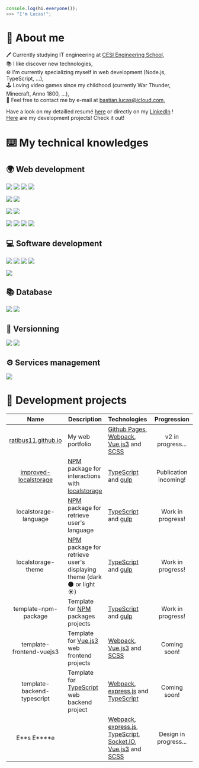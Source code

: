 ```js
console.log(hi.everyone());
>>> "I'm Lucas!";
```

# :man: About me

:pen: Currently studying IT engineering at [CESI Engineering School](https://cesi.fr),\
:books: I like discover new technologies,\
:gear: I'm currently specializing myself in web development (Node.js, TypeScript, ...),\
:joystick: Loving video games since my childhood (currently War Thunder, Minecraft, Anno 1800, ...),\
:email: Feel free to contact me by e-mail at [bastian.lucas@icloud.com](mailto:Lucas%20Bastian<bastian.lucas@icloud.com>),

Have a look on my detailled resumé [here](https://github.com/Ratibus11/Ratibus11/blob/main/RESUME.md) or directly on my [LinkedIn](https://linkedin.com/in/lucas-bastian) !\
[Here](#hammer-development-projects) are my development projects! Check it out!

# :keyboard: My technical knowledges

## :earth_africa: Web development

![](https://img.shields.io/badge/HTML5-D96A3A?style=for-the-badge)
![](https://img.shields.io/badge/CSS3-3465E1?style=for-the-badge)
![](https://img.shields.io/badge/JavaScript-ECD74E?style=for-the-badge)
![](https://img.shields.io/badge/PHP-7378A9?style=for-the-badge)

![](https://img.shields.io/badge/SCSS-BA6A92?style=for-the-badge)
![](https://img.shields.io/badge/TypeScript-4074BA?style=for-the-badge)

![](https://img.shields.io/badge/Node.js-62964C?style=for-the-badge)
![](https://img.shields.io/badge/Webpack-99CDF3?style=for-the-badge)

![](https://img.shields.io/badge/Vue.js-61AF83?style=for-the-badge)
![](https://img.shields.io/badge/Laravel-E4412F?style=for-the-badge)
![](https://img.shields.io/badge/Gulp-D3544F?style=for-the-badge)
![](https://img.shields.io/badge/Bootstrap-612BE4?style=for-the-badge)

## :computer: Software development

![](https://img.shields.io/badge/Python-F0D062?style=for-the-badge)
![](https://img.shields.io/badge/C++-17427A?style=for-the-badge)
![](https://img.shields.io/badge/C%23-3F8B2A?style=for-the-badge)
![](https://img.shields.io/badge/.NET-4A36CC?style=for-the-badge)

![](https://img.shields.io/badge/Arduino-3F9095?style=for-the-badge)

## :books: Database

![](https://img.shields.io/badge/MySql-255D82?style=for-the-badge)
![](https://img.shields.io/badge/MongoDB-6BAD4F?style=for-the-badge)

## :memo: Versionning

![](https://img.shields.io/badge/Github-1C1F23?style=for-the-badge)
![](https://img.shields.io/badge/Gitlab-E8A044?style=for-the-badge)

## :gear: Services management

![](https://img.shields.io/badge/Docker-3B7AA6?style=for-the-badge)

# :hammer: Development projects

|                                    Name                                     | Description                                                                                                                                   | Technologies                                                                                                                                                                                                         |      Progression      |                                  License                                  |
| :-------------------------------------------------------------------------: | --------------------------------------------------------------------------------------------------------------------------------------------- | -------------------------------------------------------------------------------------------------------------------------------------------------------------------------------------------------------------------- | :-------------------: | :-----------------------------------------------------------------------: |
|             [ratibus11.github.io](https://ratibus11.github.io)              | My web portfolio                                                                                                                              | [Github Pages](https://pages.github.com/), [Webpack](https://webpack.js.org/), [Vue.js3](https://vuejs.org/) and [SCSS](https://sass-lang.com/)                                                                      |   v2 in progress...   |   [CC BY-NC-ND 4.0](https://creativecommons.org/licenses/by-nc-nd/4.0/)   |
| [improved-localstorage](https://github.com/Ratibus11/improved-localstorage) | [NPM](https://www.npmjs.com/) package for interactions with [localstorage](https://developer.mozilla.org/fr/docs/Web/API/Window/localStorage) | [TypeScript](https://www.typescriptlang.org/) and [gulp](https://gulpjs.com/)                                                                                                                                        | Publication incoming! | [MIT](https://github.com/Ratibus11/improved-localstorage/blob/v1/LICENSE) |
|                            localstorage-language                            | [NPM](https://www.npmjs.com/) package for retrieve user's language                                                                            | [TypeScript](https://www.typescriptlang.org/) and [gulp](https://gulpjs.com/)                                                                                                                                        |   Work in progress!   |                                    MIT                                    |
|                             localstorage-theme                              | [NPM](https://www.npmjs.com/) package for retrieve user's displaying theme (dark :new_moon: or light :sunny:)                                 | [TypeScript](https://www.typescriptlang.org/) and [gulp](https://gulpjs.com/)                                                                                                                                        |   Work in progress!   |                                    MIT                                    |
|                            template-npm-package                             | Template for [NPM](https://www.npmjs.com/) packages projects                                                                                  | [TypeScript](https://www.typescriptlang.org/) and [gulp](https://gulpjs.com/)                                                                                                                                        |   Work in progress!   |                                    MIT                                    |
|                          template-frontend-vuejs3                           | Template for [Vue.js3](https://vuejs.org/) web frontend projects                                                                              | [Webpack](https://webpack.js.org/), [Vue.js3](https://vuejs.org/) and [SCSS](https://sass-lang.com/)                                                                                                                 |     Coming soon!      |                                    MIT                                    |
|                         template-backend-typescript                         | Template for [TypeScript](https://www.typescriptlang) web backend project                                                                     | [Webpack](https://webpack.js.org/), [express.js](http://expressjs.com/) and [TypeScript](https://www.typescriptlang)                                                                                                 |     Coming soon!      |                                    MIT                                    |
|                                E**s E\*\***e                                |                                                                                                                                               | [Webpack](https://webpack.js.org/), [express.js](http://expressjs.com/), [TypeScript](https://www.typescriptlang), [Socket.IO](https://socket.io/), [Vue.js3](https://vuejs.org/) and [SCSS](https://sass-lang.com/) | Design in progress... |                              Private project                              |
